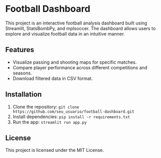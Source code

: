# Football Dashboard

This project is an interactive football analysis dashboard built using Streamlit, StatsBombPy, and mplsoccer. The dashboard allows users to explore and visualize football data in an intuitive manner.

## Features
- Visualize passing and shooting maps for specific matches.
- Compare player performance across different competitions and seasons.
- Download filtered data in CSV format.

## Installation
1. Clone the repository: `git clone https://github.com/seu_usuario/football-dashboard.git`
2. Install dependencies: `pip install -r requirements.txt`
3. Run the app: `streamlit run app.py`

## License
This project is licensed under the MIT License.

